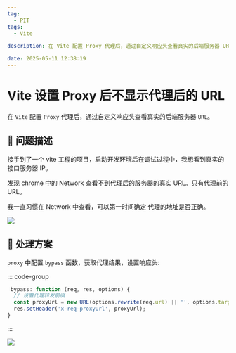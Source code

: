 ```yaml
---
tag:
  - PIT
tags:
  - Vite

description: 在 Vite 配置 Proxy 代理后，通过自定义响应头查看真实的后端服务器 URL。

date: 2025-05-11 12:38:19
---
```


# Vite 设置 Proxy 后不显示代理后的 URL

在 `Vite` 配置 `Proxy` 代理后，通过自定义响应头查看真实的后端服务器 `URL`。

## 🔎 问题描述

接手到了一个 vite 工程的项目，启动开发环境后在调试过程中，我想看到真实的接口服务器 IP。

发现 chrome 中的 Network 查看不到代理后的服务器的真实 URL。只有代理前的 URL。

我一直习惯在 Network 中查看，可以第一时间确定 代理的地址是否正确。

![](http://images.qiuyouyou.cn/notes/proxy-real-url-example-01.png)

## 🔎 处理方案

`proxy` 中配置 `bypass` 函数，获取代理结果，设置响应头:

::: code-group

```js
 bypass: function (req, res, options) {
  // 设置代理转发前缀
  const proxyUrl = new URL(options.rewrite(req.url) || '', options.target)?.href || '';
  res.setHeader('x-req-proxyUrl', proxyUrl);
}
```

:::

![](http://images.qiuyouyou.cn/notes/proxy-real-url-example-02.png)
